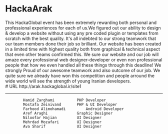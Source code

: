 # HackaArak

<div>
This HackaGlobal event has been extremely rewarding both personal and professional experiences for each of us.We figured out our ability to design & develop a website without using any pre coded plugin or templates from scratch with the best quality.
It's all indebted to our strong teamwork that our team members done their job so brilliant.
Our website has been created in a limited time with highest quality both from graphical & technical aspect that even other teams confirmed this.
We sure our website and our job will amaze every professional web designer-developer or even non professional people that how we even handled all these things through this deadline!
We strongly Proud of our awesome teamwork and also outcome of our job.
We quite sure we already have won this competition and people arround the wide world will see the strength of young Iranian developers.
</div>
# URL
http://arak.hackaglobal.ir/site1

------------------------------------------------------------------------
			Hamid Zarghami			PHP Developer
			Mostafa Zeinivand		PHP & UI Developer
			Farhood Alimohamadi 		Android Developer
			Aref Araghi				Graphic Designer
			Niloofar Hajian			UI Designer
			Mehrdad Mozafari		UI Designer
			Ava Sharif				UI Designer
